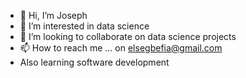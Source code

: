 - 👋 Hi, I’m Joseph
- 👀 I’m interested in data science
- 💞️ I’m looking to collaborate on data science projects
- 📫 How to reach me ... on elsegbefia@gmail.com
- Also learning software development
<!---
joeelorm/joeelorm is a ✨ special ✨ repository because its `README.md` (this file) appears on your GitHub profile.
You can click the Preview link to take a look at your changes.
--->
